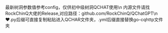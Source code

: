 最新树洞参数值参考config，仅供初中级树洞QCHAT使用\n
内源文件请找RockChinQ大佬的Release,对应路径：github.com/RockChinQ/QChatGPT\n
❤️.py后缀可直接复制粘贴进入QCHAR文件夹，.yml后缀直接替换go-cqhttp文件夹
<!---
Remiliatri/Remiliatri is a ✨ special ✨ repository because its `README.md` (this file) appears on your GitHub profile.
You can click the Preview link to take a look at your changes.
--->
